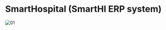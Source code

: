 SmartHospital (SmartHl ERP system)
====================================
![01](https://github.com/elston/orgzdrav/tree/master/screen/01.png "01")